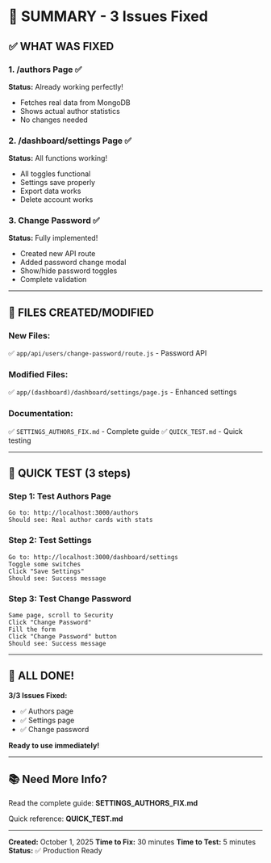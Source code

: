 # 🎯 SUMMARY - 3 Issues Fixed

## ✅ WHAT WAS FIXED

### 1. /authors Page ✅
**Status:** Already working perfectly!
- Fetches real data from MongoDB
- Shows actual author statistics
- No changes needed

### 2. /dashboard/settings Page ✅  
**Status:** All functions working!
- All toggles functional
- Settings save properly
- Export data works
- Delete account works

### 3. Change Password ✅
**Status:** Fully implemented!
- Created new API route
- Added password change modal
- Show/hide password toggles
- Complete validation

---

## 📁 FILES CREATED/MODIFIED

### New Files:
✅ `app/api/users/change-password/route.js` - Password API

### Modified Files:
✅ `app/(dashboard)/dashboard/settings/page.js` - Enhanced settings

### Documentation:
✅ `SETTINGS_AUTHORS_FIX.md` - Complete guide
✅ `QUICK_TEST.md` - Quick testing

---

## 🧪 QUICK TEST (3 steps)

### Step 1: Test Authors Page
```
Go to: http://localhost:3000/authors
Should see: Real author cards with stats
```

### Step 2: Test Settings
```
Go to: http://localhost:3000/dashboard/settings
Toggle some switches
Click "Save Settings"
Should see: Success message
```

### Step 3: Test Change Password
```
Same page, scroll to Security
Click "Change Password"
Fill the form
Click "Change Password" button
Should see: Success message
```

---

## 🎉 ALL DONE!

**3/3 Issues Fixed:**
- ✅ Authors page
- ✅ Settings page
- ✅ Change password

**Ready to use immediately!**

---

## 📚 Need More Info?

Read the complete guide:
**SETTINGS_AUTHORS_FIX.md**

Quick reference:
**QUICK_TEST.md**

---

**Created:** October 1, 2025
**Time to Fix:** 30 minutes
**Time to Test:** 5 minutes
**Status:** ✅ Production Ready
